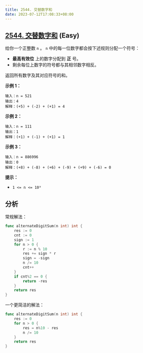 ```yaml
---
title: 2544. 交替数字和
date: 2023-07-12T17:08:33+08:00
---
```


## [2544. 交替数字和](https://leetcode.cn/problems/alternating-digit-sum) (Easy)

给你一个正整数 `n` 。 `n` 中的每一位数字都会按下述规则分配一个符号：

- **最高有效位** 上的数字分配到 **正** 号。
- 剩余每位上数字的符号都与其相邻数字相反。

返回所有数字及其对应符号的和。

**示例 1：**

```
输入：n = 521
输出：4
解释：(+5) + (-2) + (+1) = 4
```

**示例 2：**

```
输入：n = 111
输出：1
解释：(+1) + (-1) + (+1) = 1

```

**示例 3：**

```
输入：n = 886996
输出：0
解释：(+8) + (-8) + (+6) + (-9) + (+9) + (-6) = 0

```

**提示：**

- `1 <= n <= 10⁹`

## 分析

常规解法：
```go
func alternateDigitSum(n int) int {
	res := 0
	cnt := 0
	sign := 1
	for n > 0 {
		r := n % 10
		res += sign * r
		sign = -sign
		n /= 10
		cnt++
	}
	if cnt%2 == 0 {
		return -res
	}
	return res
}
```
一个更简洁的解法：

```go
func alternateDigitSum(n int) int {
	res := 0
	for n > 0 {
		res = n%10 - res
		n /= 10
	}
	return res
}

```
